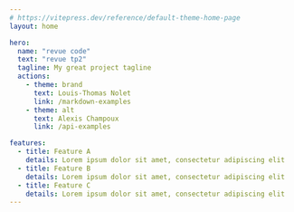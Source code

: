 ```yaml
---
# https://vitepress.dev/reference/default-theme-home-page
layout: home

hero:
  name: "revue code"
  text: "revue tp2"
  tagline: My great project tagline
  actions:
    - theme: brand
      text: Louis-Thomas Nolet
      link: /markdown-examples
    - theme: alt
      text: Alexis Champoux
      link: /api-examples

features:
  - title: Feature A
    details: Lorem ipsum dolor sit amet, consectetur adipiscing elit
  - title: Feature B
    details: Lorem ipsum dolor sit amet, consectetur adipiscing elit
  - title: Feature C
    details: Lorem ipsum dolor sit amet, consectetur adipiscing elit
---
```

